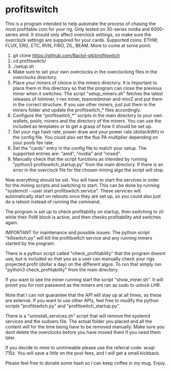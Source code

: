 # profitswitch

This is a program intended to help automate the process of chasing the most profitable coin for your rig. Only tested on 30-series nvidia and 6000-series amd. It should only affect overclock settings, so make sure the overclock settings are suppored for your cards.
Supported coins: ETHW, FLUX, ERG, ETC, RVN, FIRO, ZIL, BEAM. More to come at some point.
1. git clone https://github.com/Bactol-git/profitswitch
2. cd profitswitch/
3. ./setup.sh
4. Make sure to set your own overclocks in the overclocking files in the overclocks directory.
5. Place your miners of choice in the miners directory. It is important to place them in this directory so that the program can close the previous miner when it switches. The script "setup_miners.sh" fetches the latest releases of lolminer, t-rex miner, teamredminer and miniZ and put them in the correct structure. If you use other miners, just put them in the miners folder and update the profitswitch_* files accordingly.
6. Configure the "profitswitch_*" scripts in the main directory to your own wallets, pools, miners and the directory of the miners. You can use the included as templates or to get a grasp of how it should be set up.
7. Set your rigs hash rate, power draw and your power rate (dollar/kWh) in the config file. You could also set the flux PA multiplier depending on your pools fee rate.
8. Set the "cards" entry in the config file to match your setup. The supported entries are: "amd", "nvidia" and "mixed". 
9. Manually check that the script functions as intended by running "python3 profitswitch_startup.py" from the main directory. If there is an error in the overclock file for the chosen mining algo the script will stop.

Now everything should be set. You will have to start the services in order for the mining scripts and switching to start. This can be done by running "systemctl --user start profitswitch.service".
These services will automatically start on reboots once they are set up, so you could also just do a reboot instead of running the command.

The program is set up to check profitability on startup, then switching to zil while their PoW block is active, and then checks profitability and switches again.

IMPORTANT for maintenance and possible issues: The python script "killswitch.py" will kill the profitswitch service and any running miners started by the program.

There is a python script called "check_profitability" that the program doesnt use, but is included so that you as a user can manually check your rigs projected profit (dollar a day) on the different algos. To run that simply run "python3 check_profitability" from the main directory.

If you want to see the miner running start the script "show_miner.sh". It will promt you for root password as the miners are ran as sudo to unlock LHR.

Note that I can not guarantee that the API will stay up at all times, as these are external. If you want to use other APIs, feel free to modify the python scripts "profitswitch.py" and "profitswitch_startup.py".

There is a "uninstall_services.sh" script that will remove the systemd services and the sudoers file. The actual folder you placed and all the content will for the time being have to be removed manually. Make sure you dont delete the overclocks before you have moved them if you need them later.

If you decide to mine to unmineable please use the referral code: wuqt-715z. You will save a little on the pool fees, and I will get a small kickback.

Please feel free to donate some hash so I can keep coffee in my mug. Enjoy.
